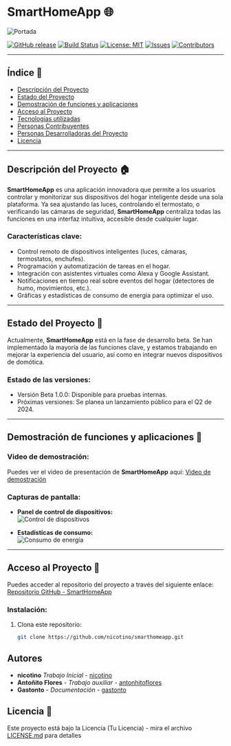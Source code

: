 # SmartHomeApp 🌐
![Portada](https://i.pinimg.com/736x/98/20/c8/9820c872e66033b1e8418211f3a9bf60.jpg)

[![GitHub release](https://img.shields.io/github/v/release/usuario/smarthomeapp)](https://github.com/usuario/smarthomeapp/releases)
[![Build Status](https://img.shields.io/github/actions/workflow/status/usuario/smarthomeapp/ci.yml)](https://github.com/usuario/smarthomeapp/actions)
[![License: MIT](https://img.shields.io/badge/License-MIT-yellow.svg)](https://opensource.org/licenses/MIT)
[![Issues](https://img.shields.io/github/issues/usuario/smarthomeapp)](https://github.com/usuario/smarthomeapp/issues)
[![Contributors](https://img.shields.io/github/contributors/usuario/smarthomeapp)](https://github.com/usuario/smarthomeapp/graphs/contributors)

---

## Índice 📑

- [Descripción del Proyecto](#descripción-del-proyecto)
- [Estado del Proyecto](#estado-del-proyecto)
- [Demostración de funciones y aplicaciones](#demostración-de-funciones-y-aplicaciones)
- [Acceso al Proyecto](#acceso-al-proyecto)
- [Tecnologías utilizadas](#tecnologías-utilizadas)
- [Personas Contribuyentes](#personas-contribuyentes)
- [Personas Desarrolladoras del Proyecto](#personas-desarrolladoras-del-proyecto)
- [Licencia](#licencia)

---

## Descripción del Proyecto 🏠

**SmartHomeApp** es una aplicación innovadora que permite a los usuarios controlar y monitorizar sus dispositivos del hogar inteligente desde una sola plataforma. Ya sea ajustando las luces, controlando el termostato, o verificando las cámaras de seguridad, **SmartHomeApp** centraliza todas las funciones en una interfaz intuitiva, accesible desde cualquier lugar.

### Características clave:
- Control remoto de dispositivos inteligentes (luces, cámaras, termostatos, enchufes).
- Programación y automatización de tareas en el hogar.
- Integración con asistentes virtuales como Alexa y Google Assistant.
- Notificaciones en tiempo real sobre eventos del hogar (detectores de humo, movimientos, etc.).
- Gráficas y estadísticas de consumo de energía para optimizar el uso.

---

## Estado del Proyecto 🚧

Actualmente, **SmartHomeApp** está en la fase de desarrollo beta. Se han implementado la mayoría de las funciones clave, y estamos trabajando en mejorar la experiencia del usuario, así como en integrar nuevos dispositivos de domótica.

### Estado de las versiones:
- Versión Beta 1.0.0: Disponible para pruebas internas.
- Próximas versiones: Se planea un lanzamiento público para el Q2 de 2024.

---

## Demostración de funciones y aplicaciones 🎥

### Video de demostración:

Puedes ver el video de presentación de **SmartHomeApp** aquí: [Video de demostración](https://youtu.be/ejemplo-de-video)

### Capturas de pantalla:
- **Panel de control de dispositivos:**  
  ![Control de dispositivos](./assets/dashboard.png)
 
- **Estadísticas de consumo:**  
  ![Consumo de energía](./assets/energy-stats.png)

---

## Acceso al Proyecto 🔑

Puedes acceder al repositorio del proyecto a través del siguiente enlace:  
[Repositorio GitHub - SmartHomeApp](https://github.com/nicotino/smarthomeapp)

### Instalación:
1. Clona este repositorio:
   ```bash
   git clone https://github.com/nicotino/smarthomeapp.git

## Autores
* **nicotino** *Trabajo Inicial* - [nicotino](https://github.com/antonhitoflores)
* **Antoñito Flores** - *Trabajo auxiliar* - [antonhitoflores](https://github.com/antonhitoflores)
* **Gastonto** - *Documentación* - [gastonto](#gastonto)

## Licencia 📄

Este proyecto está bajo la Licencia (Tu Licencia) - mira el archivo [LICENSE.md](LICENSE.md) para detalles

